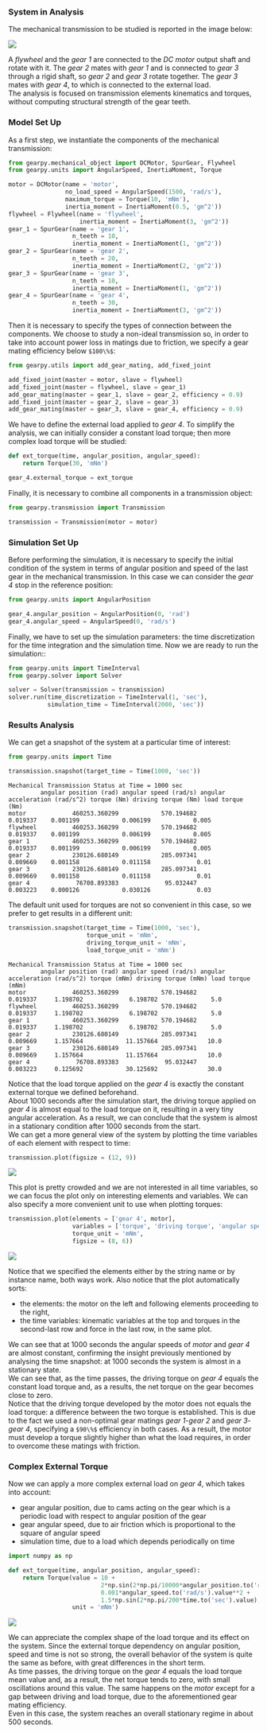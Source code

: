 ### System in Analysis

The mechanical transmission to be studied is reported in the image below:

![](images/scheme.png)

A *flywheel* and the *gear 1* are connected to the *DC motor* output 
shaft and rotate with it. The *gear 2* mates with *gear 1* and is 
connected to *gear 3* through a rigid shaft, so *gear 2* and *gear 3* 
rotate together. The *gear 3* mates with *gear 4*, to which is connected
to the external load.  
The analysis is focused on transmission elements kinematics and torques,
without computing structural strength of the gear teeth.


### Model Set Up

As a first step, we instantiate the components of the mechanical 
transmission:

```python
from gearpy.mechanical_object import DCMotor, SpurGear, Flywheel
from gearpy.units import AngularSpeed, InertiaMoment, Torque

motor = DCMotor(name = 'motor',
                no_load_speed = AngularSpeed(1500, 'rad/s'),
                maximum_torque = Torque(10, 'mNm'),
                inertia_moment = InertiaMoment(0.5, 'gm^2'))
flywheel = Flywheel(name = 'flywheel',
                    inertia_moment = InertiaMoment(3, 'gm^2'))
gear_1 = SpurGear(name = 'gear 1',
                  n_teeth = 10,
                  inertia_moment = InertiaMoment(1, 'gm^2'))
gear_2 = SpurGear(name = 'gear 2',
                  n_teeth = 20,
                  inertia_moment = InertiaMoment(2, 'gm^2'))
gear_3 = SpurGear(name = 'gear 3',
                  n_teeth = 10,
                  inertia_moment = InertiaMoment(1, 'gm^2'))
gear_4 = SpurGear(name = 'gear 4',
                  n_teeth = 30,
                  inertia_moment = InertiaMoment(3, 'gm^2'))
```

Then it is necessary to specify the types of connection between the 
components. We choose to study a non-ideal transmission so, in order to 
take into account power loss in matings due to friction, we specify a 
gear mating efficiency below `$100\%$`:

```python
from gearpy.utils import add_gear_mating, add_fixed_joint

add_fixed_joint(master = motor, slave = flywheel)
add_fixed_joint(master = flywheel, slave = gear_1)
add_gear_mating(master = gear_1, slave = gear_2, efficiency = 0.9)
add_fixed_joint(master = gear_2, slave = gear_3)
add_gear_mating(master = gear_3, slave = gear_4, efficiency = 0.9)
```

We have to define the external load applied to *gear 4*. To simplify the 
analysis, we can initially consider a constant load torque; then more 
complex load torque will be studied:

```python
def ext_torque(time, angular_position, angular_speed):
    return Torque(30, 'mNm')

gear_4.external_torque = ext_torque
 ```

Finally, it is necessary to combine all components in a transmission 
object:

```python
from gearpy.transmission import Transmission

transmission = Transmission(motor = motor)
```

### Simulation Set Up

Before performing the simulation, it is necessary to specify the initial
condition of the system in terms of angular position and speed of the 
last gear in the mechanical transmission. In this case we can consider 
the *gear 4* stop in the reference position:

```python
from gearpy.units import AngularPosition

gear_4.angular_position = AngularPosition(0, 'rad')
gear_4.angular_speed = AngularSpeed(0, 'rad/s')
```

Finally, we have to set up the simulation parameters: the time 
discretization for the time integration and the simulation time. Now we 
are ready to run the simulation::

```python
from gearpy.units import TimeInterval
from gearpy.solver import Solver

solver = Solver(transmission = transmission)
solver.run(time_discretization = TimeInterval(1, 'sec'), 
           simulation_time = TimeInterval(2000, 'sec'))
```

### Results Analysis

We can get a snapshot of the system at a particular time of interest:

```python
from gearpy.units import Time

transmission.snapshot(target_time = Time(1000, 'sec'))
```

```text
Mechanical Transmission Status at Time = 1000 sec
         angular position (rad) angular speed (rad/s) angular acceleration (rad/s^2) torque (Nm) driving torque (Nm) load torque (Nm)
motor             460253.360299            570.194682                       0.019337    0.001199            0.006199            0.005
flywheel          460253.360299            570.194682                       0.019337    0.001199            0.006199            0.005
gear 1            460253.360299            570.194682                       0.019337    0.001199            0.006199            0.005
gear 2            230126.680149            285.097341                       0.009669    0.001158            0.011158             0.01
gear 3            230126.680149            285.097341                       0.009669    0.001158            0.011158             0.01
gear 4             76708.893383             95.032447                       0.003223    0.000126            0.030126             0.03
```

The default unit used for torques are not so convenient in this case, so 
we prefer to get results in a different unit:

```python
transmission.snapshot(target_time = Time(1000, 'sec'),
                      torque_unit = 'mNm',
                      driving_torque_unit = 'mNm',
                      load_torque_unit = 'mNm')
```

```text
Mechanical Transmission Status at Time = 1000 sec
         angular position (rad) angular speed (rad/s) angular acceleration (rad/s^2) torque (mNm) driving torque (mNm) load torque (mNm)
motor             460253.360299            570.194682                       0.019337     1.198702             6.198702               5.0
flywheel          460253.360299            570.194682                       0.019337     1.198702             6.198702               5.0
gear 1            460253.360299            570.194682                       0.019337     1.198702             6.198702               5.0
gear 2            230126.680149            285.097341                       0.009669     1.157664            11.157664              10.0
gear 3            230126.680149            285.097341                       0.009669     1.157664            11.157664              10.0
gear 4             76708.893383             95.032447                       0.003223     0.125692            30.125692              30.0
```

Notice that the load torque applied on the *gear 4* is exactly the 
constant external torque we defined beforehand.  
About 1000 seconds after the simulation start, the driving torque 
applied on *gear 4* is almost equal to the load torque on it, resulting
in a very tiny angular acceleration. As a result, we can conclude that 
the system is almost in a stationary condition after 1000 seconds from 
the start.  
We can get a more general view of the system by plotting the time 
variables of each element with respect to time:

```python
transmission.plot(figsize = (12, 9))
```

![](images/plot_1.png)

This plot is pretty crowded and we are not interested in all time 
variables, so we can focus the plot only on interesting elements and 
variables. We can also specify a more convenient unit to use when 
plotting torques:

```python
transmission.plot(elements = ['gear 4', motor],
                  variables = ['torque', 'driving torque', 'angular speed', 'load torque'],
                  torque_unit = 'mNm',
                  figsize = (8, 6))
```

![](images/plot_2.png)

Notice that we specified the elements either by the string name or by 
instance name, both ways work. Also notice that the plot automatically 
sorts:

- the elements: the motor on the left and following elements proceeding
to the right,
- the time variables: kinematic variables at the top and torques in
the second-last row and force in the last row, in the same plot.
  
We can see that at 1000 seconds the angular speeds of *motor* and 
*gear 4* are almost constant, confirming the insight previously 
mentioned by analysing the time snapshot: at 1000 seconds the system is
almost in a stationary state.  
We can see that, as the time passes, the driving torque on *gear 4* 
equals the constant load torque and, as a results, the net torque on the
gear becomes close to zero.  
Notice that the driving torque developed by the motor does not equals 
the load torque: a difference between the two torque is established. 
This is due to the fact we used a non-optimal gear matings 
*gear 1*-*gear 2* and *gear 3*-*gear 4*, specifying a `$90\%$` 
efficiency in both cases. As a result, the motor must develop a torque 
slightly higher than what the load requires, in order to overcome these 
matings with friction.

### Complex External Torque

Now we can apply a more complex external load on *gear 4*, which takes
into account:

- gear angular position, due to cams acting on the gear which is a 
periodic load with respect to angular position of the gear
- gear angular speed, due to air friction which is proportional to the
square of angular speed
- simulation time, due to a load which depends periodically on time

```python
import numpy as np

def ext_torque(time, angular_position, angular_speed):
    return Torque(value = 10 +
                          2*np.sin(2*np.pi/10000*angular_position.to('rad').value) +
                          0.001*angular_speed.to('rad/s').value**2 +
                          1.5*np.sin(2*np.pi/200*time.to('sec').value),
                  unit = 'mNm')
```

![](images/plot_3.png)

We can appreciate the complex shape of the load torque and its effect on
the system. Since the external torque dependency on angular position, 
speed and time is not so strong, the overall behavior of the system is 
quite the same as before, with great differences in the short term.  
As time passes, the driving torque on the *gear 4* equals the load 
torque mean value and, as a result, the net torque tends to zero, with 
small oscillations around this value. The same happens on the *motor* 
except for a gap between driving and load torque, due to the 
aforementioned gear mating efficiency.  
Even in this case, the system reaches an overall stationary regime in 
about 500 seconds. 
